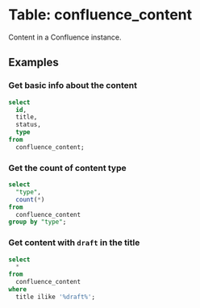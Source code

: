 # Table: confluence_content

Content in a Confluence instance.

## Examples

### Get basic info about the content

```sql
select
  id,
  title,
  status,
  type
from
  confluence_content;
```

### Get the count of content type

```sql
select
  "type",
  count(*)
from
  confluence_content
group by "type";
```

### Get content with `draft` in the title

```sql
select
  *
from
  confluence_content
where
  title ilike '%draft%';
```
